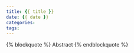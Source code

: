 ```yaml
---
title: {{ title }}
date: {{ date }}
categories:
tags:
---
```


{% blockquote %}
Abstract
{% endblockquote %}
<!-- more -->

